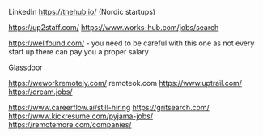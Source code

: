 LinkedIn
https://thehub.io/ (Nordic startups)

https://up2staff.com/
https://www.works-hub.com/jobs/search

https://wellfound.com/ - you need to be careful with this one as not every start up there can pay you a proper salary

Glassdoor

https://weworkremotely.com/
remoteok.com 
https://www.uptrail.com/
https://dream.jobs/

https://www.careerflow.ai/still-hiring
https://gritsearch.com/
https://www.kickresume.com/pyjama-jobs/
https://remotemore.com/companies/

